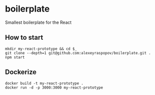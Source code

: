 # boilerplate

Smallest boilerplate for the React

## How to start

	mkdir my-react-prototype && cd $_
	git clone --depth=1 git@github.com:alexeyraspopov/boilerplate.git .
	npm start

## Dockerize

	docker build -t my-react-prototype .
	docker run -d -p 3000:3000 my-react-prototype
